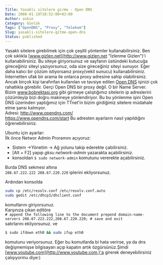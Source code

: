 ```yaml
---
Title: Yasaklı sitelere girme - Open DNS
Date: 2008-01-18T18:52:00+03:00
Author: askin
Category: Günlük
Tags: ["OpenDNS", "Proxy", "Telekom"]
Slug: yasakli-sitelere-gitme-open-dns
Status: published
---
```


Yasaklı sitelere girebilmek için çok çeşitli yöntemler kullanabilirsiniz. Ben çok sıklıkla [www.gizlen.net](http://www.gizlen.net "İzlenme Gizlen")'i kullanabilirsiniz. Bu siteye giriyorsunuz ve sayfanın üstündeki kutucuğa gireceğiniz siteyi yazıyorsunuz, oda size gireceğiniz siteyi sunuyor. Eğer daha kalıcı bir çözüm istiyorsanız proxy(vekil sunucu) kullanabilirsiniz. İnternetten ufak bir arama ile onlarca proxy adresine sahip olabilirsiniz. Ancak birçok kişi tarafınfan kullanılan ve tavsiye edilen [Open DNS](http://www.opendns.com/ "Open DNS sitesine gitmek için tıklayın: ") işinizi çok rahatlıkla görebilir. Gerçi Open DNS bir proxy değil. O bir Name Server. Bizim www.bobrektasi.org gibi girmeye çalıştığımız sitelerin ip adreslerini çözümleyip bizi doğru makineye yönlendiriyor. Bu bu yönlenme işini Open DNS üzerinden yaptığımız için TTnet'in bizim girdiğimiz sitelere müdahale etme şansı kalmıyor.  
Adresi: <http://www.opendns.com/>  
<https://www.opendns.com/start> Bu adresten ayarların nasıl yapıldığını öğrenebilirsiniz.

Ubuntu için ayarlar:  
İlk önce Networ Admin Proramını açıyoruz:

-   Sistem -&gt;Yönetim -&gt; Ağ yolunu takip ederekte çabilirsiniz.
-   \[Alt + F2\] yapıp *gksu network-admin* yazarakta açabilirsiniz.
-   konsoldan `$ sudo network-admin` komutunu vererekte açabilirsiniz.

Burda DNS sekmesi altına  
`208.67.222.222 208.67.220.220` iplerini ekliyorsunuz.

Ardından konsolda

```bash
sudo cp /etc/resolv.conf /etc/resolv.conf.auto
sudo gedit /etc/dhcp3/dhclient.conf
```

komutlarını giriyorsunuz.  
Karşınıza çıkan editöre  
`# append the following line to the document prepend domain-name-servers 208.67.222.222,208.67.220.220; # save and exit`  
satırlarını ekliyorsunuz. ve

```bash
$ sudo ifdown eth0 && sudo ifup eth0
```

komutunu veriyorsunuz. Eğer bu komutlarda bi hata verirse, ya da dns değişmemişse bilgisayarı açıp kapatın artık özgürsünüz.Şimdi [www.youtube.com](http://www.youtube.com,)'a girerek deneyebilirsiniz çalışıyormu diye:)
